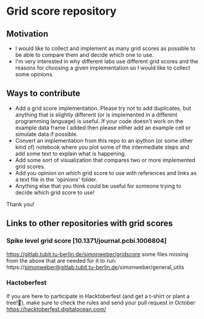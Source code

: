 # Grid score repository

## Motivation

- I would like to collect and implement as many grid scores as possible to be able to compare them and decide which one to use.
- I'm very interested in why different labs use different grid scores and the reasons for choosing a given implementation so I would like to collect some opinions.

## Ways to contribute

- Add a grid score implementation. Please try not to add duplicates, but anything that is slightly different (or is implemented in a different programming language) is useful. If your code doesn't work on the example data frame I added then please either add an example cell or simulate data if possible.
- Convert an implementation from this repo to an ipython (or some other kind of) notebook where you plot some of the intermediate steps and add some text to explain what is happening.
- Add some sort of visualization that compares two or more implemented grid scores.
- Add you opinion on which grid score to use with references and links as a text file in the 'opinions' folder.
- Anything else that you think could be useful for someone trying to decide which grid score to use!

Thank you!



## Links to other repositories with grid scores

### Spike level grid score [10.1371/journal.pcbi.1006804]
https://gitlab.tubit.tu-berlin.de/simonweber/gridscore
some files missing from the above that are needed for it to run:
https://simonweber@gitlab.tubit.tu-berlin.de/simonweber/general_utils


### Hactoberfest
If you are here to participate in Hacktoberfest (and get a t-shirt or plant a tree!:evergreen_tree:), make sure to check the rules and send your pull request in October https://hacktoberfest.digitalocean.com/



